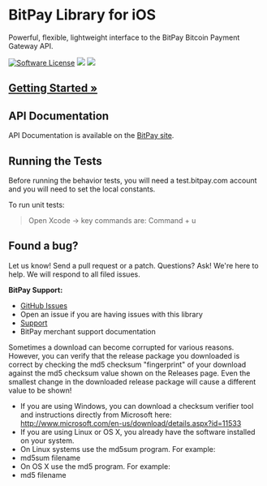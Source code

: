 # BitPay Library for iOS 
Powerful, flexible, lightweight interface to the BitPay Bitcoin Payment Gateway API.

[![Software License](https://img.shields.io/badge/license-MIT-orange.svg?style=flat)](LICENSE.md) 
[![](https://travis-ci.org/bitpay/ios-sdk.svg?branch=master)](https://travis-ci.org/bitpay/ios-sdk)
[![](https://img.shields.io/cocoapods/v/bitpay-ios-client.svg)](https://github.com/bitpay/bitpay-ios-client/releases/latest/)

## [Getting Started &raquo;](http://dev.bitpay.com/guides/ios.html)

## API Documentation

API Documentation is available on the [BitPay site](https://bitpay.com/api).

## Running the Tests

Before running the behavior tests, you will need a test.bitpay.com account and you will need to set the local constants. 

To run unit tests:
> Open Xcode -> key commands are: Command + u 

## Found a bug?
Let us know! Send a pull request or a patch. Questions? Ask! We're here to help. We will respond to all filed issues.

**BitPay Support:**

* [GitHub Issues](https://github.com/bitpay/ios-sdk/issues)
* Open an issue if you are having issues with this library
* [Support](https://support.bitpay.com)
* BitPay merchant support documentation

Sometimes a download can become corrupted for various reasons.  However, you can verify that the release package you downloaded is correct by checking the md5 checksum "fingerprint" of your download against the md5 checksum value shown on the Releases page.  Even the smallest change in the downloaded release package will cause a different value to be shown!
* If you are using Windows, you can download a checksum verifier tool and instructions directly from Microsoft here: http://www.microsoft.com/en-us/download/details.aspx?id=11533
* If you are using Linux or OS X, you already have the software installed on your system.
* On Linux systems use the md5sum program.  For example:
* md5sum filename
* On OS X use the md5 program.  For example:
* md5 filename
